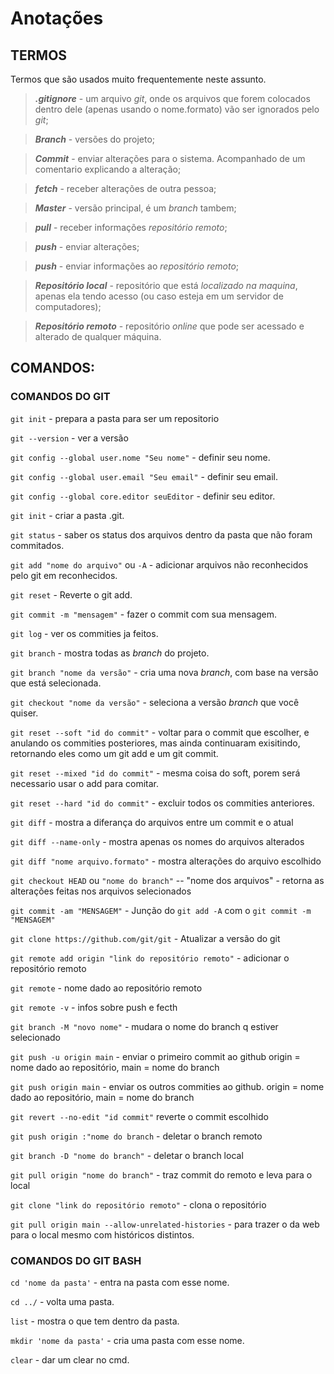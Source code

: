 <h1>Anotações</h1>
<h2>TERMOS</h2>

Termos que são usados muito frequentemente neste assunto.
>**_.gitignore_** - um arquivo _git_, onde os arquivos que forem colocados dentro dele (apenas usando o nome.formato) vão ser ignorados pelo _git_;

>**_Branch_** - versões do projeto;

>**_Commit_** - enviar alterações para o sistema. Acompanhado de um comentario explicando a alteração;

>**_fetch_** - receber alterações de outra pessoa;

>**_Master_** - versão principal, é um _branch_ tambem;

>**_pull_** - receber informações _repositório remoto_;

>**_push_** - enviar alterações;

>**_push_** - enviar informações ao _repositório remoto_;

>**_Repositório local_** - repositório que está _localizado na maquina_, apenas ela tendo acesso (ou caso esteja em um servidor de computadores);

>**_Repositório remoto_** - repositório _online_ que pode ser acessado e alterado de qualquer máquina.


<h2>COMANDOS:</h2>

<h3>COMANDOS DO GIT</h3>

`git init` - prepara a pasta para ser um repositorio

`git --version` - ver a versão

`git config --global user.nome "Seu nome"` - definir seu nome.

`git config --global user.email "Seu email"` - definir seu email.

`git config --global core.editor seuEditor` - definir seu editor.

`git init` - criar a pasta .git.

`git status` - saber os status dos arquivos dentro da pasta que não foram commitados.

`git add "nome do arquivo"` ou `-A` - adicionar arquivos não reconhecidos pelo git em reconhecidos.

`git reset` - Reverte o git add.

`git commit -m "mensagem"` - fazer o commit com sua mensagem.

`git log` - ver os commities ja feitos.

`git branch` - mostra todas as _branch_ do projeto.

`git branch "nome da versão"` - cria uma nova _branch_, com base na versão que está selecionada.

`git checkout "nome da versão"` - seleciona a versão _branch_ que você quiser.

`git reset --soft "id do commit"` - voltar para o commit que escolher, e anulando os commities posteriores, mas ainda continuaram exisitindo, retornando eles como um git add e um git commit.

`git reset --mixed "id do commit"` - mesma coisa do soft, porem será necessario usar o add para comitar.

`git reset --hard "id do commit"` - excluir todos os commities anteriores.

`git diff` - mostra a diferança do arquivos entre um commit e o atual

`git diff --name-only` - mostra apenas os nomes do arquivos alterados

`git diff "nome arquivo.formato"` - mostra alterações do arquivo escolhido

`git checkout HEAD` ou `"nome do branch"` -- "nome dos arquivos" - retorna as alterações feitas nos arquivos selecionados

`git commit -am "MENSAGEM"` - Junção do `git add -A` com o `git commit -m "MENSAGEM"`

`git clone https://github.com/git/git` - Atualizar a versão do git

`git remote add origin "link do repositório remoto"` - adicionar o repositório remoto

`git remote` - nome dado ao repositório remoto

`git remote -v` - infos sobre push e fecth

`git branch -M "novo nome"` - mudara o nome do branch q estiver selecionado

`git push -u origin main` - enviar o primeiro commit ao github origin = nome dado ao repositório, main = nome do branch

`git push origin main` - enviar os outros commities ao github. origin = nome dado ao repositório, main = nome do branch

`git revert --no-edit "id commit"` reverte o commit escolhido

`git push origin :"nome do branch` - deletar o branch remoto

`git branch -D "nome do branch"` - deletar o branch local

`git pull origin "nome do branch"` - traz commit do remoto e leva para o local

`git clone "link do repositório remoto"` - clona o repositório

`git pull origin main --allow-unrelated-histories` - para trazer o da web para o local mesmo com históricos distintos.


<h3>COMANDOS DO GIT BASH</h3>

`cd 'nome da pasta'` - entra na pasta com esse nome.

`cd ../` - volta uma pasta.

`list` - mostra o que tem dentro da pasta.

`mkdir 'nome da pasta'` - cria uma pasta com esse nome.

`clear` - dar um clear no cmd.

